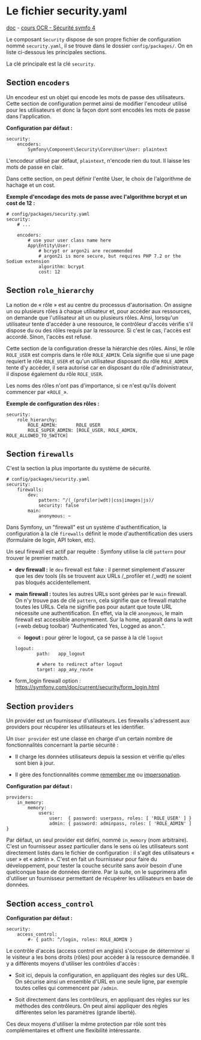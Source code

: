 # Le fichier security.yaml

[doc]() - [cours OCR - Sécurité symfo 4]()

Le composant `Security` dispose de son propre fichier de configuration nommé `security.yaml`, il se trouve dans le dossier `config/packages/`. On en liste ci-dessous les principales sections.

La clé principale est la clé `security`.

## Section `encoders`

Un encodeur est un objet qui encode les mots de passe des utilisateurs. Cette section de configuration permet ainsi de modifier l'encodeur utilisé pour les utilisateurs et donc la façon dont sont encodés les mots de passe dans l'application.

**Configuration par défaut :**

```
security:
    encoders:
        Symfony\Component\Security\Core\User\User: plaintext
```

L'encodeur utilisé par défaut, `plaintext`, n'encode rien du tout. Il laisse les mots de passe en clair.

Dans cette section, on peut définir l'entité User, le choix de l'algorithme de hachage et un cost.

**Exemple d'encodage des mots de passe avec l'algorithme bcrypt et un cost de 12 :**

```
# config/packages/security.yaml
security:
    # ...

    encoders:
        # use your user class name here
        App\Entity\User:
            # bcrypt or argon2i are recommended
            # argon2i is more secure, but requires PHP 7.2 or the Sodium extension
            algorithm: bcrypt
            cost: 12
```

## Section `role_hierarchy`

La notion de « rôle » est au centre du processus d'autorisation. On assigne un ou plusieurs rôles à chaque utilisateur et, pour accéder aux ressources, on demande que l'utilisateur ait un ou plusieurs rôles. Ainsi, lorsqu'un utilisateur tente d'accéder à une ressource, le contrôleur d'accès vérifie s'il dispose du ou des rôles requis par la ressource. Si c'est le cas, l'accès est accordé. Sinon, l'accès est refusé.

Cette section de la configuration dresse la hiérarchie des rôles. Ainsi, le rôle `ROLE_USER` est compris dans le rôle `ROLE_ADMIN`. Cela signifie que si une page requiert le rôle `ROLE_USER` et qu'un utilisateur disposant du rôle `ROLE_ADMIN` tente d'y accéder, il sera autorisé car en disposant du rôle d'administrateur, il dispose également du rôle `ROLE_USER`.

Les noms des rôles n'ont pas d'importance, si ce n'est qu'ils doivent commencer par «`ROLE_`».

**Exemple de configuration des rôles :**

```
security:
    role_hierarchy:
        ROLE_ADMIN:       ROLE_USER
        ROLE_SUPER_ADMIN: [ROLE_USER, ROLE_ADMIN, ROLE_ALLOWED_TO_SWITCH]
```

## Section `firewalls`

C'est la section la plus importante du système de sécurité.

```
# config/packages/security.yaml
security:
    firewalls:
        dev:
            pattern: ^/(_(profiler|wdt)|css|images|js)/
            security: false
        main:
            anonymous: ~
```

Dans Symfony, un "firewall" est un système d'authentification, la configuration à la clé `firewalls` définit le mode d'authentification des users (formulaire de login, API token, etc).

Un seul firewall est actif par requête : Symfony utilise la clé `pattern` pour trouver le premier match.

* **dev firewall :** le `dev` firewall est fake : il permet simplement d'assurer que les dev tools (ils se trouvent aux URLs /_profiler et /_wdt) ne soient pas bloqués accidentellement.

* **main firewall :** toutes les autres URLs sont gérées par le `main` firewall. On n'y trouve pas de clé `pattern`, cela signifie que ce firewall matche toutes les URLs. Cela ne signifie pas pour autant que toute URL nécessite une authentification. En effet, via la clé `anonymous`, le main firewall est accessible anonymement. Sur la home, apparaît dans la wdt (=web debug toolbar) "Authenticated Yes, Logged as anon.".

    * **logout :** pour gérer le logout, ça se passe à la clé `logout`

    ```
    logout:
            path:   app_logout

            # where to redirect after logout
            target: app_any_route
    ```

* form_login firewall option : https://symfony.com/doc/current/security/form_login.html

## Section `providers`

Un provider est un fournisseur d'utilisateurs. Les firewalls s'adressent aux providers pour récupérer les utilisateurs et les identifier.

Un `User provider` est une classe en charge d'un certain nombre de fonctionnalités concernant la partie sécurité :

* Il charge les données utilisateurs depuis la session et vérifie qu'elles sont bien à jour.

* Il gère des fonctionnalités comme [remember me](https://symfony.com/doc/current/security/remember_me.html) ou [impersonation](https://symfony.com/doc/current/security/impersonating_user.html).

**Configuration par défaut :**

```
providers:
    in_memory:
        memory:
            users:
                user:  { password: userpass, roles: [ 'ROLE_USER' ] }
                admin: { password: adminpass, roles: [ 'ROLE_ADMIN' ] }
```

Par défaut, un seul provider est défini, nommé `in_memory` (nom arbitraire). C'est un fournisseur assez particulier dans le sens où les utilisateurs sont directement listés dans le fichier de configuration : il s'agit des utilisateurs « user » et « admin ». C'est en fait un fournisseur pour faire du développement, pour tester la couche sécurité sans avoir besoin d'une quelconque base de données derrière. Par la suite, on le supprimera afin d'utiliser un fournisseur permettant de récupérer les utilisateurs en base de données.

## Section `access_control`

**Configuration par défaut :**

```
security:
    access_control:
        #- { path: ^/login, roles: ROLE_ADMIN }
```

Le contrôle d'accès (access control en anglais) s'occupe de déterminer si le visiteur a les bons droits (rôles) pour accéder à la ressource demandée. Il y a différents moyens d'utiliser les contrôles d'accès :

* Soit ici, depuis la configuration, en appliquant des règles sur des URL. On sécurise ainsi un ensemble d'URL en une seule ligne, par exemple toutes celles qui commencent par  `/admin`.

* Soit directement dans les contrôleurs, en appliquant des règles sur les méthodes des contrôleurs. On peut ainsi appliquer des règles différentes selon les paramètres (grande liberté).

Ces deux moyens d'utiliser la même protection par rôle sont très complémentaires et offrent une flexibilité intéressante.
